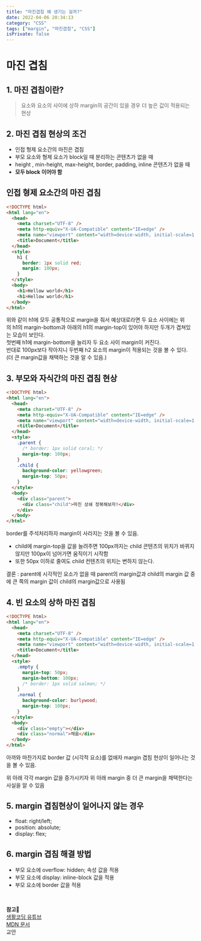 ```yaml
---
title: "마진겹침 왜 생기는 걸까?"
date: 2022-04-06 20:34:13
category: "CSS"
tags: ["margin", "마진겹침", "CSS"]
isPrivate: false
---
```


# 마진 겹침

## 1\. 마진 겹침이란?

> 요소와 요소의 사이에 상하 margin의 공간이 있을 경우 더 높은 값이 적용되는 현상

## 2\. 마진 겹침 현상의 조건

- 인접 형제 요소간의 마진은 겹침
- 부모 요소와 형제 요소가 block일 때 분리하는 콘텐츠가 없을 때
- height , min-height, max-height, border, padding, inline 콘텐츠가 없을 때
- **모두 block 이어야 함**

## 인접 형제 요소간의 마진 겹침

```html
<!DOCTYPE html>
<html lang="en">
  <head>
    <meta charset="UTF-8" />
    <meta http-equiv="X-UA-Compatible" content="IE=edge" />
    <meta name="viewport" content="width=device-width, initial-scale=1.0" />
    <title>Document</title>
  </head>
  <style>
    h1 {
      border: 1px solid red;
      margin: 100px;
    }
  </style>
  <body>
    <h1>Hellow world</h1>
    <h1>Hellow world</h1>
  </body>
</html>
```

위와 같이 h1에 모두 공통적으로 margin을 줘서 예상대로라면 두 요소 사이에는 위의 h1의 margin-bottom과 아래의 h1의 margin-top이 있어야 하지만 두개가 겹쳐있는 모습이 보인다.  
첫번째 h1에 margin-bottom을 늘리자 두 요소 사이 margin이 커진다.  
반대로 100px보다 작아지니 두번째 h2 요소의 margin이 적용되는 것을 볼 수 있다.  
(더 큰 margin값을 채택하는 것을 알 수 있음.)

## 3\. 부모와 자식간의 마진 겹침 현상

```html
<!DOCTYPE html>
<html lang="en">
  <head>
    <meta charset="UTF-8" />
    <meta http-equiv="X-UA-Compatible" content="IE=edge" />
    <meta name="viewport" content="width=device-width, initial-scale=1.0" />
    <title>Document</title>
  </head>
  <style>
    .parent {
      /* border: 1px solid coral; */
      margin-top: 100px;
    }
    .child {
      background-color: yellowgreen;
      margin-top: 50px;
    }
  </style>
  <body>
    <div class="parent">
      <div class="child">마진 상쇄 정복해보자!</div>
    </div>
  </body>
</html>
```

border를 주석처리하자 margin이 사라지는 것을 볼 수 있음.

- child에 margin-top을 값을 늘려주면 100px까지는 child 콘텐츠의 위치가 바뀌지 않지만 100px이 넘어가면 움직이기 시작함
- 또한 50px 이하로 줄여도 child 컨텐츠의 위치는 변하지 않는다.

결론 : parent에 시각적인 요소가 없을 때 parent의 margin값과 child의 margin 값 중에 큰 쪽의 margin 값이 child의 margin값으로 사용됨

## 4\. 빈 요소의 상하 마진 겹침

```html
<!DOCTYPE html>
<html lang="en">
  <head>
    <meta charset="UTF-8" />
    <meta http-equiv="X-UA-Compatible" content="IE=edge" />
    <meta name="viewport" content="width=device-width, initial-scale=1.0" />
    <title>Document</title>
  </head>
  <style>
    .empty {
      margin-top: 50px;
      margin-bottom: 100px;
      /* border: 1px solid salmon; */
    }
    .normal {
      background-color: burlywood;
      margin-top: 100px;
    }
  </style>
  <body>
    <div class="empty"></div>
    <div class="normal">채움</div>
  </body>
</html>
```

아까와 마찬가지로 border 값 (시각적 요소)를 없애자 margin 겹침 현상이 일어나는 것을 볼 수 있음.

위 아래 각각 margin 값을 증가시키자 위 아래 margin 중 더 큰 margin을 채택한다는 사실을 알 수 있음

## 5\. margin 겹침현상이 일어나지 않는 경우

- float: right/left;
- position: absolute;
- display: flex;

## 6\. margin 겹침 해결 방법

- 부모 요소에 overflow: hidden; 속성 값을 적용
- 부모 요소에 display: inline-block 값을 적용
- 부모 요소에 border 값을 적용

<br />

**참고**👀  
[생활코딩 유튜브](https://www.youtube.com/watch?v=zZjTUDAR0ik)  
[MDN 문서](https://developer.mozilla.org/ko/docs/Web/CSS/CSS_Box_Model/Mastering_margin_collapsing)  
교안
